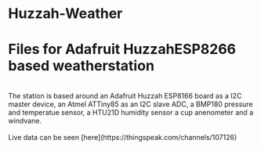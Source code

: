 # Huzzah-Weather
# Files for Adafruit HuzzahESP8266 based weatherstation</br>
</br>
The station is based around an Adafruit Huzzah ESP8166 board as a I2C master device, an Atmel ATTiny85 as an I2C slave ADC, a BMP180 pressure and temperatue sensor, a HTU21D humidity sensor a cup anenometer and a windvane.</br>
</br>
Live data can be seen [here](https://thingspeak.com/channels/107126)</br>
